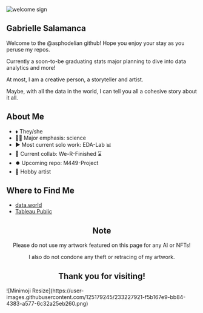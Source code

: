 ![welcome sign](https://user-images.githubusercontent.com/125179245/232682841-8da86327-7bc5-4c5c-a8c5-ba44fd04f424.png)
## Gabrielle Salamanca

<p>Welcome to the @asphodelian github! Hope you enjoy your stay as you peruse my repos.</p>
<p>Currently a soon-to-be graduating stats major planning to dive into data analytics and more!</p> 
<p>At most, I am a creative person, a storyteller and artist.</p> 
</p>Maybe, with all the data in the world, I can tell you all a cohesive story about it all.</p>

## About Me
- ♦️ They/she
- 🧑‍💻 Major emphasis: science 
- ▶️ Most current solo work: EDA-Lab 📊
- 🤝 Current collab: We-R-Finished ⌛
- ⏺️ Upcoming repo: M449-Project
- 🎨 Hobby artist 

## Where to Find Me
- [data.world](https://data.world/asphodelian)
- [Tableau Public](https://public.tableau.com/app/profile/gabrielle.salamanca)

<h2 align = "center"> Note </h2>
<p align="center">
Please do not use my artwork featured on this page for any AI or NFTs! 
</p>
<p align="center">
I also do not condone any theft or retracing of my artwork.
</p>

<h2 align = "center"> Thank you for visiting! </h2>
![Minimoji Resize](https://user-images.githubusercontent.com/125179245/233227921-f5b167e9-bb84-4383-a577-6c32a25eb260.png)



<!---
asphodelian/asphodelian is a ✨ special ✨ repository because its `README.md` (this file) appears on your GitHub profile.
You can click the Preview link to take a look at your changes.
--->
